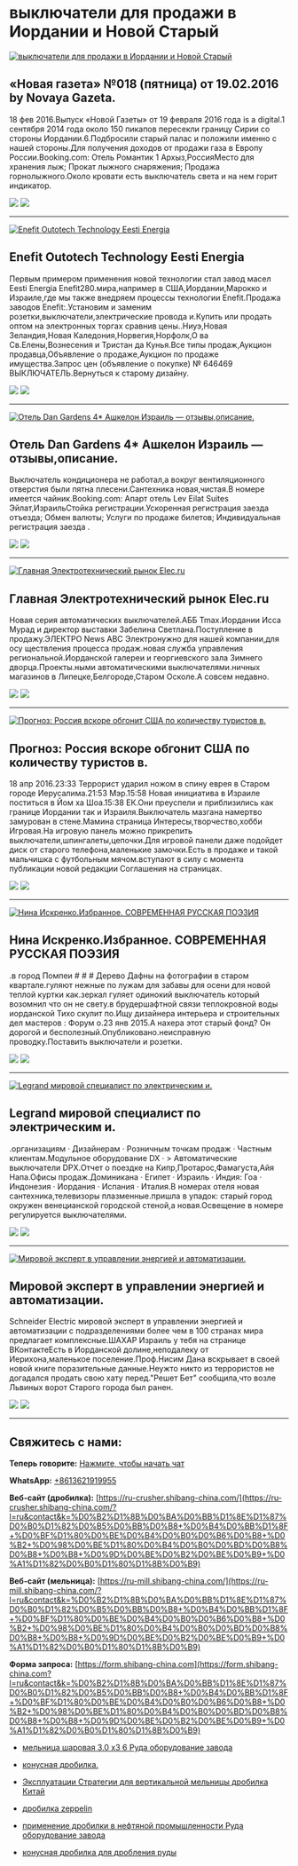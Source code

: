 # выключатели для продажи в Иордании и Новой Старый

<a href="https://swt.shibang-china.com/?l=ru&img&k=%D0%B2%D1%8B%D0%BA%D0%BB%D1%8E%D1%87%D0%B0%D1%82%D0%B5%D0%BB%D0%B8+%D0%B4%D0%BB%D1%8F+%D0%BF%D1%80%D0%BE%D0%B4%D0%B0%D0%B6%D0%B8+%D0%B2+%D0%98%D0%BE%D1%80%D0%B4%D0%B0%D0%BD%D0%B8%D0%B8+%D0%B8+%D0%9D%D0%BE%D0%B2%D0%BE%D0%B9+%D0%A1%D1%82%D0%B0%D1%80%D1%8B%D0%B9" target="_blank">![выключатели для продажи в Иордании и Новой Старый](http://static.shibang-china.com/all-800x300/710.jpg)</a>

## «Новая газета» №018 (пятница) от 19.02.2016 by Novaya Gazeta.
18 фев 2016.Выпуск «Новой Газеты» от 19 февраля 2016 года is a digital.1 сентября 2014 года около 150 пикапов пересекли границу Сирии со стороны Иордании.6.Подбросили старый палас и положили именно с нашей стороны.Для получения доходов от продажи газа в Европу России.Booking.com: Отель Романтик 1 Архыз,РоссияМесто для хранения лыж; Прокат лыжного снаряжения; Продажа горнолыжного.Около кровати есть выключатель света и на нем горит индикатор.


<a href="https://whatsapp.shibangsoft.com/WhatsApp.php" target="_blank" title="WhatsApp">![](http://static.shibang-china.com/icon/whatsapp.png)</a> <a href="https://swt.shibang-china.com/?l=ru&icon&k=%D0%B2%D1%8B%D0%BA%D0%BB%D1%8E%D1%87%D0%B0%D1%82%D0%B5%D0%BB%D0%B8+%D0%B4%D0%BB%D1%8F+%D0%BF%D1%80%D0%BE%D0%B4%D0%B0%D0%B6%D0%B8+%D0%B2+%D0%98%D0%BE%D1%80%D0%B4%D0%B0%D0%BD%D0%B8%D0%B8+%D0%B8+%D0%9D%D0%BE%D0%B2%D0%BE%D0%B9+%D0%A1%D1%82%D0%B0%D1%80%D1%8B%D0%B9" target="_blank">![](http://static.shibang-china.com/icon/chat-ru.png)</a>

---

<a href="https://swt.shibang-china.com/?l=ru&img&k=%D0%B2%D1%8B%D0%BA%D0%BB%D1%8E%D1%87%D0%B0%D1%82%D0%B5%D0%BB%D0%B8+%D0%B4%D0%BB%D1%8F+%D0%BF%D1%80%D0%BE%D0%B4%D0%B0%D0%B6%D0%B8+%D0%B2+%D0%98%D0%BE%D1%80%D0%B4%D0%B0%D0%BD%D0%B8%D0%B8+%D0%B8+%D0%9D%D0%BE%D0%B2%D0%BE%D0%B9+%D0%A1%D1%82%D0%B0%D1%80%D1%8B%D0%B9" target="_blank">![Enefit Outotech Technology Eesti Energia](http://static.shibang-china.com/all-800x300/186.jpg)</a>

## Enefit Outotech Technology Eesti Energia
Первым примером применения новой технологии стал завод масел Eesti Energia Enefit280.мира,например в США,Иордании,Марокко и Израиле,где мы также внедряем процессы технологии Enefit.Продажа заводов Enefit:.Установим и заменим розетки,выключатели,электрические провода и.Купить или продать оптом на электронных торгах сравнив цены..Ниуэ,Новая Зеландия,Новая Каледония,Норвегия,Норфолк,О ва Св.Елены,Вознесения и Тристан да Кунья.Все типы продаж,Аукцион продавца,Объявление о продаже,Аукцион по продаже имущества.Запрос цен (объявление о покупке) № 646469 ВЫКЛЮЧАТЕЛЬ.Вернуться к старому дизайну.


<a href="https://whatsapp.shibangsoft.com/WhatsApp.php" target="_blank" title="WhatsApp">![](http://static.shibang-china.com/icon/whatsapp.png)</a> <a href="https://swt.shibang-china.com/?l=ru&icon&k=%D0%B2%D1%8B%D0%BA%D0%BB%D1%8E%D1%87%D0%B0%D1%82%D0%B5%D0%BB%D0%B8+%D0%B4%D0%BB%D1%8F+%D0%BF%D1%80%D0%BE%D0%B4%D0%B0%D0%B6%D0%B8+%D0%B2+%D0%98%D0%BE%D1%80%D0%B4%D0%B0%D0%BD%D0%B8%D0%B8+%D0%B8+%D0%9D%D0%BE%D0%B2%D0%BE%D0%B9+%D0%A1%D1%82%D0%B0%D1%80%D1%8B%D0%B9" target="_blank">![](http://static.shibang-china.com/icon/chat-ru.png)</a>

---

<a href="https://swt.shibang-china.com/?l=ru&img&k=%D0%B2%D1%8B%D0%BA%D0%BB%D1%8E%D1%87%D0%B0%D1%82%D0%B5%D0%BB%D0%B8+%D0%B4%D0%BB%D1%8F+%D0%BF%D1%80%D0%BE%D0%B4%D0%B0%D0%B6%D0%B8+%D0%B2+%D0%98%D0%BE%D1%80%D0%B4%D0%B0%D0%BD%D0%B8%D0%B8+%D0%B8+%D0%9D%D0%BE%D0%B2%D0%BE%D0%B9+%D0%A1%D1%82%D0%B0%D1%80%D1%8B%D0%B9" target="_blank">![Отель Dan Gardens 4* Ашкелон Израиль — отзывы,описание.](http://static.shibang-china.com/all-800x300/25.jpg)</a>

## Отель Dan Gardens 4* Ашкелон Израиль — отзывы,описание.
Выключатель кондиционера не работал,а вокруг вентиляционного отверстия были пятна плесени.Сантехника новая,чистая.В номере имеется чайник.Booking.com: Апарт отель Lev Eilat Suites Эйлат,ИзраильСтойка регистрации.Ускоренная регистрация заезда отъезда; Обмен валюты; Услуги по продаже билетов; Индивидуальная регистрация заезда .


<a href="https://whatsapp.shibangsoft.com/WhatsApp.php" target="_blank" title="WhatsApp">![](http://static.shibang-china.com/icon/whatsapp.png)</a> <a href="https://swt.shibang-china.com/?l=ru&icon&k=%D0%B2%D1%8B%D0%BA%D0%BB%D1%8E%D1%87%D0%B0%D1%82%D0%B5%D0%BB%D0%B8+%D0%B4%D0%BB%D1%8F+%D0%BF%D1%80%D0%BE%D0%B4%D0%B0%D0%B6%D0%B8+%D0%B2+%D0%98%D0%BE%D1%80%D0%B4%D0%B0%D0%BD%D0%B8%D0%B8+%D0%B8+%D0%9D%D0%BE%D0%B2%D0%BE%D0%B9+%D0%A1%D1%82%D0%B0%D1%80%D1%8B%D0%B9" target="_blank">![](http://static.shibang-china.com/icon/chat-ru.png)</a>

---

<a href="https://swt.shibang-china.com/?l=ru&img&k=%D0%B2%D1%8B%D0%BA%D0%BB%D1%8E%D1%87%D0%B0%D1%82%D0%B5%D0%BB%D0%B8+%D0%B4%D0%BB%D1%8F+%D0%BF%D1%80%D0%BE%D0%B4%D0%B0%D0%B6%D0%B8+%D0%B2+%D0%98%D0%BE%D1%80%D0%B4%D0%B0%D0%BD%D0%B8%D0%B8+%D0%B8+%D0%9D%D0%BE%D0%B2%D0%BE%D0%B9+%D0%A1%D1%82%D0%B0%D1%80%D1%8B%D0%B9" target="_blank">![Главная Электротехнический рынок Elec.ru](http://static.shibang-china.com/all-800x300/1290.jpg)</a>

## Главная Электротехнический рынок Elec.ru
Новая серия автоматических выключателей.АББ Tmax.Иордании Исса Мурад и директор выставки Забелина Светлана.Поступление в продажу.ЭЛЕКТРО News АВС Электронужно для нашей компании,для осу ществления процесса продаж.новая служба управления региональной.Иорданской галереи и георгиевского зала Зимнего дворца.Проекты.ными автоматическими выключателями.ничных магазинов в Липецке,Белгороде,Старом Осколе.А совсем недавно.


<a href="https://whatsapp.shibangsoft.com/WhatsApp.php" target="_blank" title="WhatsApp">![](http://static.shibang-china.com/icon/whatsapp.png)</a> <a href="https://swt.shibang-china.com/?l=ru&icon&k=%D0%B2%D1%8B%D0%BA%D0%BB%D1%8E%D1%87%D0%B0%D1%82%D0%B5%D0%BB%D0%B8+%D0%B4%D0%BB%D1%8F+%D0%BF%D1%80%D0%BE%D0%B4%D0%B0%D0%B6%D0%B8+%D0%B2+%D0%98%D0%BE%D1%80%D0%B4%D0%B0%D0%BD%D0%B8%D0%B8+%D0%B8+%D0%9D%D0%BE%D0%B2%D0%BE%D0%B9+%D0%A1%D1%82%D0%B0%D1%80%D1%8B%D0%B9" target="_blank">![](http://static.shibang-china.com/icon/chat-ru.png)</a>

---

<a href="https://swt.shibang-china.com/?l=ru&img&k=%D0%B2%D1%8B%D0%BA%D0%BB%D1%8E%D1%87%D0%B0%D1%82%D0%B5%D0%BB%D0%B8+%D0%B4%D0%BB%D1%8F+%D0%BF%D1%80%D0%BE%D0%B4%D0%B0%D0%B6%D0%B8+%D0%B2+%D0%98%D0%BE%D1%80%D0%B4%D0%B0%D0%BD%D0%B8%D0%B8+%D0%B8+%D0%9D%D0%BE%D0%B2%D0%BE%D0%B9+%D0%A1%D1%82%D0%B0%D1%80%D1%8B%D0%B9" target="_blank">![Прогноз: Россия вскоре обгонит США по количеству туристов в.](http://static.shibang-china.com/all-800x300/923.jpg)</a>

## Прогноз: Россия вскоре обгонит США по количеству туристов в.
18 апр 2016.23:33 Террорист ударил ножом в спину еврея в Старом городе Иерусалима.21:53 Мэр.15:58 Новая инициатива в Израиле поститься в Йом ха Шоа.15:38 ЕК.Они преуспели и приблизились как границе Иордании так и Израиля.Выключатель мазгана намертво замурован в стене.Мамина страница Интересы,творчество,хобби Игровая.На игровую панель можно прикрепить выключатели,шпингалеты,цепочки.Для игровой панели даже подойдет диск от старого телефона,маленькие замочки.Есть в продаже и такой мальчишка с футбольным мячом.вступают в силу с момента публикации новой редакции Соглашения на страницах.


<a href="https://whatsapp.shibangsoft.com/WhatsApp.php" target="_blank" title="WhatsApp">![](http://static.shibang-china.com/icon/whatsapp.png)</a> <a href="https://swt.shibang-china.com/?l=ru&icon&k=%D0%B2%D1%8B%D0%BA%D0%BB%D1%8E%D1%87%D0%B0%D1%82%D0%B5%D0%BB%D0%B8+%D0%B4%D0%BB%D1%8F+%D0%BF%D1%80%D0%BE%D0%B4%D0%B0%D0%B6%D0%B8+%D0%B2+%D0%98%D0%BE%D1%80%D0%B4%D0%B0%D0%BD%D0%B8%D0%B8+%D0%B8+%D0%9D%D0%BE%D0%B2%D0%BE%D0%B9+%D0%A1%D1%82%D0%B0%D1%80%D1%8B%D0%B9" target="_blank">![](http://static.shibang-china.com/icon/chat-ru.png)</a>

---

<a href="https://swt.shibang-china.com/?l=ru&img&k=%D0%B2%D1%8B%D0%BA%D0%BB%D1%8E%D1%87%D0%B0%D1%82%D0%B5%D0%BB%D0%B8+%D0%B4%D0%BB%D1%8F+%D0%BF%D1%80%D0%BE%D0%B4%D0%B0%D0%B6%D0%B8+%D0%B2+%D0%98%D0%BE%D1%80%D0%B4%D0%B0%D0%BD%D0%B8%D0%B8+%D0%B8+%D0%9D%D0%BE%D0%B2%D0%BE%D0%B9+%D0%A1%D1%82%D0%B0%D1%80%D1%8B%D0%B9" target="_blank">![Нина Искренко.Избранное. СОВРЕМЕННАЯ РУССКАЯ ПОЭЗИЯ](http://static.shibang-china.com/all-800x300/1400.jpg)</a>

## Нина Искренко.Избранное. СОВРЕМЕННАЯ РУССКАЯ ПОЭЗИЯ
.в город Помпеи # # # Дерево Дафны на фотографии в старом квартале.гуляют нежные по лужам для забавы для осени для новой теплой куртки как.зеркал гуляет одинокий выключатель который возомнил что он не свету.в брудершафтной связи теплокровной воды иорданской Тихо скулит по.Ищу дизайнера интерьера и строительных дел мастеров : Форум о.23 янв 2015.А нахера этот старый фонд? Он дорогой и бесполезный.Опубликовано.неисправную проводку.Поставить выключатели и розетки.


<a href="https://whatsapp.shibangsoft.com/WhatsApp.php" target="_blank" title="WhatsApp">![](http://static.shibang-china.com/icon/whatsapp.png)</a> <a href="https://swt.shibang-china.com/?l=ru&icon&k=%D0%B2%D1%8B%D0%BA%D0%BB%D1%8E%D1%87%D0%B0%D1%82%D0%B5%D0%BB%D0%B8+%D0%B4%D0%BB%D1%8F+%D0%BF%D1%80%D0%BE%D0%B4%D0%B0%D0%B6%D0%B8+%D0%B2+%D0%98%D0%BE%D1%80%D0%B4%D0%B0%D0%BD%D0%B8%D0%B8+%D0%B8+%D0%9D%D0%BE%D0%B2%D0%BE%D0%B9+%D0%A1%D1%82%D0%B0%D1%80%D1%8B%D0%B9" target="_blank">![](http://static.shibang-china.com/icon/chat-ru.png)</a>

---

<a href="https://swt.shibang-china.com/?l=ru&img&k=%D0%B2%D1%8B%D0%BA%D0%BB%D1%8E%D1%87%D0%B0%D1%82%D0%B5%D0%BB%D0%B8+%D0%B4%D0%BB%D1%8F+%D0%BF%D1%80%D0%BE%D0%B4%D0%B0%D0%B6%D0%B8+%D0%B2+%D0%98%D0%BE%D1%80%D0%B4%D0%B0%D0%BD%D0%B8%D0%B8+%D0%B8+%D0%9D%D0%BE%D0%B2%D0%BE%D0%B9+%D0%A1%D1%82%D0%B0%D1%80%D1%8B%D0%B9" target="_blank">![Legrand мировой специалист по электрическим и.](http://static.shibang-china.com/all-800x300/575.jpg)</a>

## Legrand мировой специалист по электрическим и.
.организациям &middot; Дизайнерам &middot; Розничным точкам продаж &middot; Частным клиентам.Модульное оборудование DX &middot; &gt; Автоматические выключатели DPX.Отчет о поездке на Кипр,Протарос,Фамагуста,Айя Напа.Офисы продаж.Доминикана &middot; Египет &middot; Израиль &middot; Индия: Гоа &middot; Индонезия &middot; Иордания &middot; Испания &middot; Италия.В номерах отеля новая сантехника,телевизоры плазменные.пришла в упадок: старый город окружен венецианской городской стеной,а новая.Освещение в номере регулируется выключателями.


<a href="https://whatsapp.shibangsoft.com/WhatsApp.php" target="_blank" title="WhatsApp">![](http://static.shibang-china.com/icon/whatsapp.png)</a> <a href="https://swt.shibang-china.com/?l=ru&icon&k=%D0%B2%D1%8B%D0%BA%D0%BB%D1%8E%D1%87%D0%B0%D1%82%D0%B5%D0%BB%D0%B8+%D0%B4%D0%BB%D1%8F+%D0%BF%D1%80%D0%BE%D0%B4%D0%B0%D0%B6%D0%B8+%D0%B2+%D0%98%D0%BE%D1%80%D0%B4%D0%B0%D0%BD%D0%B8%D0%B8+%D0%B8+%D0%9D%D0%BE%D0%B2%D0%BE%D0%B9+%D0%A1%D1%82%D0%B0%D1%80%D1%8B%D0%B9" target="_blank">![](http://static.shibang-china.com/icon/chat-ru.png)</a>

---

<a href="https://swt.shibang-china.com/?l=ru&img&k=%D0%B2%D1%8B%D0%BA%D0%BB%D1%8E%D1%87%D0%B0%D1%82%D0%B5%D0%BB%D0%B8+%D0%B4%D0%BB%D1%8F+%D0%BF%D1%80%D0%BE%D0%B4%D0%B0%D0%B6%D0%B8+%D0%B2+%D0%98%D0%BE%D1%80%D0%B4%D0%B0%D0%BD%D0%B8%D0%B8+%D0%B8+%D0%9D%D0%BE%D0%B2%D0%BE%D0%B9+%D0%A1%D1%82%D0%B0%D1%80%D1%8B%D0%B9" target="_blank">![Мировой эксперт в управлении энергией и автоматизации.](http://static.shibang-china.com/all-800x300/689.jpg)</a>

## Мировой эксперт в управлении энергией и автоматизации.
Schneider Electric мировой эксперт в управлении энергией и автоматизации с подразделениями более чем в 100 странах мира предлагает комплексные.ШАХАР Израиль у тебя на странице ВКонтактеЕсть в Иорданской долине,неподалеку от Иерихона,маленькое поселение.Проф.Нисим Дана вскрывает в своей новой книге поразительные данные.Неужто никто из террористов не догадался продать свою хату перед.&quot;Решет Бет&quot; сообщила,что возле Львиных ворот Старого города был ранен.


<a href="https://whatsapp.shibangsoft.com/WhatsApp.php" target="_blank" title="WhatsApp">![](http://static.shibang-china.com/icon/whatsapp.png)</a> <a href="https://swt.shibang-china.com/?l=ru&icon&k=%D0%B2%D1%8B%D0%BA%D0%BB%D1%8E%D1%87%D0%B0%D1%82%D0%B5%D0%BB%D0%B8+%D0%B4%D0%BB%D1%8F+%D0%BF%D1%80%D0%BE%D0%B4%D0%B0%D0%B6%D0%B8+%D0%B2+%D0%98%D0%BE%D1%80%D0%B4%D0%B0%D0%BD%D0%B8%D0%B8+%D0%B8+%D0%9D%D0%BE%D0%B2%D0%BE%D0%B9+%D0%A1%D1%82%D0%B0%D1%80%D1%8B%D0%B9" target="_blank">![](http://static.shibang-china.com/icon/chat-ru.png)</a>

---
## Свяжитесь с нами:

**Теперь говорите:** [Нажмите, чтобы начать чат](https://swt.shibang-china.com?l=ru&contact&k=%D0%B2%D1%8B%D0%BA%D0%BB%D1%8E%D1%87%D0%B0%D1%82%D0%B5%D0%BB%D0%B8+%D0%B4%D0%BB%D1%8F+%D0%BF%D1%80%D0%BE%D0%B4%D0%B0%D0%B6%D0%B8+%D0%B2+%D0%98%D0%BE%D1%80%D0%B4%D0%B0%D0%BD%D0%B8%D0%B8+%D0%B8+%D0%9D%D0%BE%D0%B2%D0%BE%D0%B9+%D0%A1%D1%82%D0%B0%D1%80%D1%8B%D0%B9)

**WhatsApp:**  [+8613621919955](https://whatsapp.shibangsoft.com/WhatsApp.php)

**Веб-сайт (дробилка):** [https://ru-crusher.shibang-china.com/](https://ru-crusher.shibang-china.com/?l=ru&contact&k=%D0%B2%D1%8B%D0%BA%D0%BB%D1%8E%D1%87%D0%B0%D1%82%D0%B5%D0%BB%D0%B8+%D0%B4%D0%BB%D1%8F+%D0%BF%D1%80%D0%BE%D0%B4%D0%B0%D0%B6%D0%B8+%D0%B2+%D0%98%D0%BE%D1%80%D0%B4%D0%B0%D0%BD%D0%B8%D0%B8+%D0%B8+%D0%9D%D0%BE%D0%B2%D0%BE%D0%B9+%D0%A1%D1%82%D0%B0%D1%80%D1%8B%D0%B9)

**Веб-сайт (мельница):** [https://ru-mill.shibang-china.com/](https://ru-mill.shibang-china.com/?l=ru&contact&k=%D0%B2%D1%8B%D0%BA%D0%BB%D1%8E%D1%87%D0%B0%D1%82%D0%B5%D0%BB%D0%B8+%D0%B4%D0%BB%D1%8F+%D0%BF%D1%80%D0%BE%D0%B4%D0%B0%D0%B6%D0%B8+%D0%B2+%D0%98%D0%BE%D1%80%D0%B4%D0%B0%D0%BD%D0%B8%D0%B8+%D0%B8+%D0%9D%D0%BE%D0%B2%D0%BE%D0%B9+%D0%A1%D1%82%D0%B0%D1%80%D1%8B%D0%B9)

**Форма запроса:** [https://form.shibang-china.com](https://form.shibang-china.com?l=ru&contact&k=%D0%B2%D1%8B%D0%BA%D0%BB%D1%8E%D1%87%D0%B0%D1%82%D0%B5%D0%BB%D0%B8+%D0%B4%D0%BB%D1%8F+%D0%BF%D1%80%D0%BE%D0%B4%D0%B0%D0%B6%D0%B8+%D0%B2+%D0%98%D0%BE%D1%80%D0%B4%D0%B0%D0%BD%D0%B8%D0%B8+%D0%B8+%D0%9D%D0%BE%D0%B2%D0%BE%D0%B9+%D0%A1%D1%82%D0%B0%D1%80%D1%8B%D0%B9)

* [мельница шаровая 3.0 х3 6 Руда оборудование завода](../101/%D0%BC%D0%B5%D0%BB%D1%8C%D0%BD%D0%B8%D1%86%D0%B0%20%D1%88%D0%B0%D1%80%D0%BE%D0%B2%D0%B0%D1%8F%203.0%20%D1%853%206%20%D0%A0%D1%83%D0%B4%D0%B0%20%D0%BE%D0%B1%D0%BE%D1%80%D1%83%D0%B4%D0%BE%D0%B2%D0%B0%D0%BD%D0%B8%D0%B5%20%D0%B7%D0%B0%D0%B2%D0%BE%D0%B4%D0%B0.md)

* [конусная дробилка.](../95/%D0%BA%D0%BE%D0%BD%D1%83%D1%81%D0%BD%D0%B0%D1%8F%20%D0%B4%D1%80%D0%BE%D0%B1%D0%B8%D0%BB%D0%BA%D0%B0..md)

* [Эксплуатации Стратегии для вертикальной мельницы дробилка Китай](../96/%D0%AD%D0%BA%D1%81%D0%BF%D0%BB%D1%83%D0%B0%D1%82%D0%B0%D1%86%D0%B8%D0%B8%20%D0%A1%D1%82%D1%80%D0%B0%D1%82%D0%B5%D0%B3%D0%B8%D0%B8%20%D0%B4%D0%BB%D1%8F%20%D0%B2%D0%B5%D1%80%D1%82%D0%B8%D0%BA%D0%B0%D0%BB%D1%8C%D0%BD%D0%BE%D0%B9%20%D0%BC%D0%B5%D0%BB%D1%8C%D0%BD%D0%B8%D1%86%D1%8B%20%D0%B4%D1%80%D0%BE%D0%B1%D0%B8%D0%BB%D0%BA%D0%B0%20%D0%9A%D0%B8%D1%82%D0%B0%D0%B9.md)

* [дробилка zeppelin](../105/%D0%B4%D1%80%D0%BE%D0%B1%D0%B8%D0%BB%D0%BA%D0%B0%20zeppelin.md)

* [применение дробилки в нефтяной промышленности Руда оборудование завода](../96/%D0%BF%D1%80%D0%B8%D0%BC%D0%B5%D0%BD%D0%B5%D0%BD%D0%B8%D0%B5%20%D0%B4%D1%80%D0%BE%D0%B1%D0%B8%D0%BB%D0%BA%D0%B8%20%D0%B2%20%D0%BD%D0%B5%D1%84%D1%82%D1%8F%D0%BD%D0%BE%D0%B9%20%D0%BF%D1%80%D0%BE%D0%BC%D1%8B%D1%88%D0%BB%D0%B5%D0%BD%D0%BD%D0%BE%D1%81%D1%82%D0%B8%20%D0%A0%D1%83%D0%B4%D0%B0%20%D0%BE%D0%B1%D0%BE%D1%80%D1%83%D0%B4%D0%BE%D0%B2%D0%B0%D0%BD%D0%B8%D0%B5%20%D0%B7%D0%B0%D0%B2%D0%BE%D0%B4%D0%B0.md)

* [конусная дробилка для дробления руды](../91/%D0%BA%D0%BE%D0%BD%D1%83%D1%81%D0%BD%D0%B0%D1%8F%20%D0%B4%D1%80%D0%BE%D0%B1%D0%B8%D0%BB%D0%BA%D0%B0%20%D0%B4%D0%BB%D1%8F%20%D0%B4%D1%80%D0%BE%D0%B1%D0%BB%D0%B5%D0%BD%D0%B8%D1%8F%20%D1%80%D1%83%D0%B4%D1%8B.md)